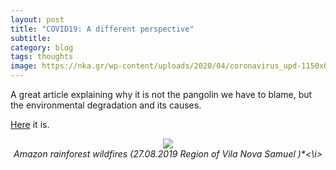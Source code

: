 ```yaml
---
layout: post
title: "COVID19: A different perspective"
subtitle: 
category: blog
tags: thoughts
image: https://nka.gr/wp-content/uploads/2020/04/coronavirus_upd-1150x600.jpg
---
```


A great article explaining why it is not the pangolin we have to blame, but the environmental degradation and its causes.

[Here](https://nka.gr/communismfuture-fysi-anthropos-perivallon-koronoios-2/) it is.

<p align="center">
  <img src="https://nka.gr/wp-content/uploads/2020/04/sebastian-liste-amazon-fires-brazil-10.jpg"  >
  <br/><i>Amazon rainforest wildfires (27.08.2019 Region of Vila Nova Samuel )*<\i>
</p>
